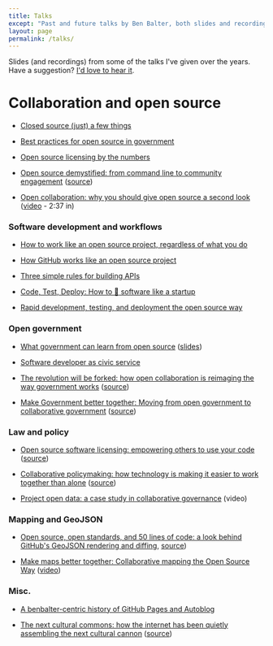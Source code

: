 ```yaml
---
title: Talks
except: "Past and future talks by Ben Balter, both slides and recordings"
layout: page
permalink: /talks/
---
```


Slides (and recordings) from some of the talks I've given over the years. Have a suggestion? [I'd love to hear it](https://github.com/benbalter/talks/issues).

# Collaboration and open source

* [Closed source (just) a few things](https://speakerdeck.com/benbalter/closed-source-a-few-things)

* [Best practices for open source in government](https://speakerdeck.com/benbalter/best-practices-for-open-source-in-government)

* [Open source licensing by the numbers](https://speakerdeck.com/benbalter/open-source-licensing-by-the-numbers)

* [Open source demystified: from command line to community engagement](http://ben.balter.com/open-source-demistified/) ([source](https://github.com/benbalter/open-source-demistified/))

* [Open collaboration: why you should give open source a second look](http://www.slideshare.net/TechSummitPR/pr-35485194) ([video](http://www.ustream.tv/recorded/48410971) - 2:37 in)

### Software development and workflows

* [How to work like an open source project, regardless of what you do](https://speakerdeck.com/benbalter/how-to-work-like-an-open-source-project)

* [How GitHub works like an open source project](https://speakerdeck.com/benbalter/how-github-works-like-an-open-source-project)

* [Three simple rules for building APIs](https://speakerdeck.com/benbalter/three-simple-rules-for-building-apis)

* [Code, Test, Deploy: How to :ship: software like a startup](https://speakerdeck.com/benbalter/code-test-deploy)

* [Rapid development, testing, and deployment the open source way](https://speakerdeck.com/benbalter/open-sourcing-government)

### Open government

* [What government can learn from open source](https://www.youtube.com/watch?v=E3ftpYQyLOc) ([slides](https://speakerdeck.com/benbalter/what-government-can-learn-from-open-source))

* [Software developer as civic service](https://speakerdeck.com/benbalter/software-development-as-civic-service)

* [The revolution will be forked: how open collaboration is reimaging the way government works](http://ben.balter.com/open-sourcing-government/) ([source](https://github.com/benbalter/open-sourcing-government/))

* [Make Government better together: Moving from open government to collaborative government](http://ben.balter.com/make-government-better-together/) ([source](https://github.com/benbalter/make-government-better-together/))

### Law and policy

* [Open source software licensing: empowering others to use your code](http://ben.balter.com/open-source-software-licensing) ([source](https://github.com/benbalter/open-source-software-licensing/))

* [Collaborative policymaking: how technology is making it easier to work together than alone](http://ben.balter.com/collaborative-policymaking/)  ([source](https://github.com/benbalter/collaborative-policymaking/))

* [Project open data: a case study in collaborative governance](https://www.youtube.com/watch?v=EL3-UwY3qGE) (video)

### Mapping and GeoJSON

* [Open source, open standards, and 50 lines of code: a look behind GitHub's GeoJSON rendering and diffing](http://ben.balter.com/behind-github-geojson/), [source](https://github.com/benbalter/behind-github-geojson/))

* [Make maps better together: Collaborative mapping the Open Source Way](http://ben.balter.com/make-maps-better-together) ([video](https://www.youtube.com/watch?v=iGRb5QRqC2w))

### Misc.

* [A benbalter-centric history of GitHub Pages and Autoblog](https://speakerdeck.com/benbalter/an-at-benbalter-centric-history-of-github-pages-and-autoblog)

* [The next cultural commons: how the internet has been quietly assembling the next cultural cannon](http://ben.balter.com/the-next-cultural-commons/) ([source](https://github.com/benbalter/the-next-cultural-commons//))
